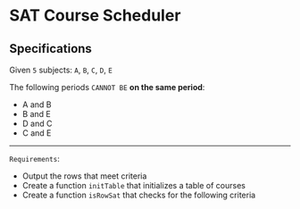 # SAT Course Scheduler

## Specifications

Given `5` subjects: `A`, `B`, `C`, `D`, `E`

The following periods `CANNOT BE` **on the same period**:
- A and B
- B and E
- D and C
- C and E
___
`Requirements`:
- Output the rows that meet criteria
- Create a function `initTable` that initializes a table of courses
- Create a function `isRowSat` that checks for the following criteria